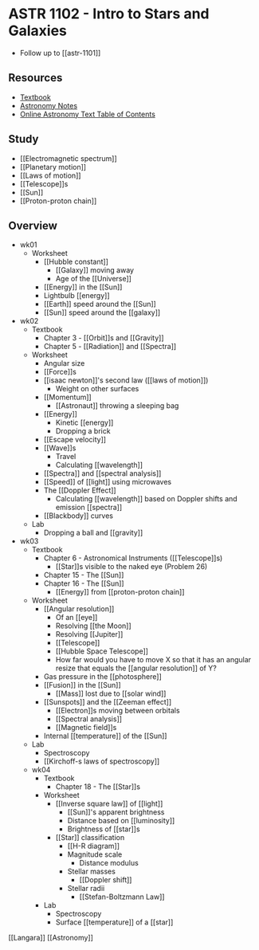 # ASTR 1102 - Intro to Stars and Galaxies

- Follow up to [[astr-1101]]

## Resources

- [Textbook](https://openstax.org/details/books/astronomy)
- [Astronomy Notes](https://www.astronomynotes.com/)
- [Online Astronomy Text Table of Contents](https://cseligman.com/text/tableofcontents.htm)

## Study

- [[Electromagnetic spectrum]]
- [[Planetary motion]]
- [[Laws of motion]]
- [[Telescope]]s
- [[Sun]]
- [[Proton-proton chain]]

## Overview

- wk01
  - Worksheet
    - [[Hubble constant]]
      - [[Galaxy]] moving away
      - Age of the [[Universe]]
    - [[Energy]] in the [[Sun]]
    - Lightbulb [[energy]]
    - [[Earth]] speed around the [[Sun]]
    - [[Sun]] speed around the [[galaxy]]
- wk02
  - Textbook
    - Chapter 3 - [[Orbit]]s and [[Gravity]]
    - Chapter 5 - [[Radiation]] and [[Spectra]]
  - Worksheet
    - Angular size
    - [[Force]]s
    - [[isaac newton]]'s second law ([[laws of motion]])
      - Weight on other surfaces
    - [[Momentum]]
      - [[Astronaut]] throwing a sleeping bag
    - [[Energy]]
      - Kinetic [[energy]]
      - Dropping a brick
    - [[Escape velocity]]
    - [[Wave]]s
      - Travel
      - Calculating [[wavelength]]
    - [[Spectra]] and [[spectral analysis]]
    - [[Speed]] of [[light]] using microwaves
    - The [[Doppler Effect]]
      - Calculating [[wavelength]] based on Doppler shifts and emission [[spectra]]
    - [[Blackbody]] curves
  - Lab
    - Dropping a ball and [[gravity]]
- wk03
  - Textbook
    - Chapter 6 - Astronomical Instruments ([[Telescope]]s)
      - [[Star]]s visible to the naked eye (Problem 26)
    - Chapter 15 - The [[Sun]]
    - Chapter 16 - The [[Sun]]
      - [[Energy]] from [[proton-proton chain]]
  - Worksheet
    - [[Angular resolution]]
      - Of an [[eye]]
      - Resolving [[the Moon]]
      - Resolving [[Jupiter]]
      - [[Telescope]]
      - [[Hubble Space Telescope]]
      - How far would you have to move X so that it has an angular resize that equals the [[angular resolution]] of Y?
    - Gas pressure in the [[photosphere]]
    - [[Fusion]] in the [[Sun]]
      - [[Mass]] lost due to [[solar wind]]
    - [[Sunspots]] and the [[Zeeman effect]]
      - [[Electron]]s moving between orbitals
      - [[Spectral analysis]]
      - [[Magnetic field]]s
    - Internal [[temperature]] of the [[Sun]]
  - Lab
    - Spectroscopy
    - [[Kirchoff-s laws of spectroscopy]]
  - wk04
    - Textbook
      - Chapter 18 - The [[Star]]s
    - Worksheet
      - [[Inverse square law]] of [[light]]
        - [[Sun]]'s apparent brightness
        - Distance based on [[luminosity]]
        - Brightness of [[star]]s
      - [[Star]] classification
        - [[H-R diagram]]
        - Magnitude scale
          - Distance modulus
        - Stellar masses
          - [[Doppler shift]]
        - Stellar radii
          - [[Stefan-Boltzmann Law]]
    - Lab
      - Spectroscopy
      - Surface [[temperature]] of a [[star]]

[[Langara]] [[Astronomy]]


